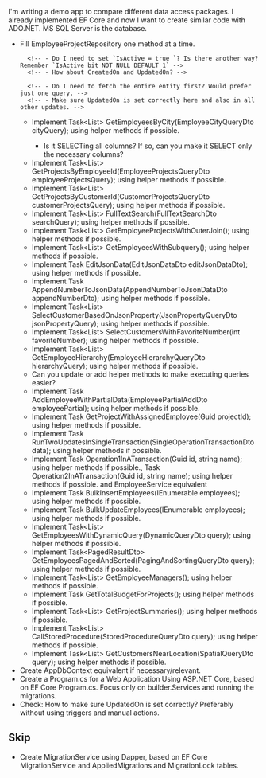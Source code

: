 

I'm writing a demo app to compare different data access packages. I already implemented EF Core and now I want to create similar code with ADO.NET. MS SQL Server is the database. 


<!-- - If relevant to have something like EF Core Entities, create them (use Entities.cs a basis), otherwise explain why not. -->
<!-- - Create EfCoreTransaction equivalent and TransactionService, based on ITransaction. -->
<!-- - Create empty EmployeeProjectRepository -->
- Fill EmployeeProjectRepository one method at a time.
    <!-- - Implement Task AddEmployee(EmployeeAddDto employee); -->
        <!-- - Do I need to set `IsActive = true `? Is there another way? Remember `IsActive bit NOT NULL DEFAULT 1` -->
        <!-- - How about CreatedOn and UpdatedOn? -->
    <!-- - Implement Task UpdateEmployeeName(EmployeeUpdateNameDto employeeUpdate);  -->
        <!-- - Do I need to fetch the entire entity first? Would prefer just one query. -->
        <!-- - Make sure UpdatedOn is set correctly here and also in all other updates. -->
    <!-- - Implement Task DeleteEmployeeById(EmployeeDeleteDto employeeDelete); -->
    <!-- - Create some helper methods in EmployeeProjectRepository to make executing queries easier. -->
    - Implement Task<List<GetEmployeesByCityDto>> GetEmployeesByCity(EmployeeCityQueryDto cityQuery);  using helper methods if possible.
        - Is it SELECTing all columns? If so, can you make it SELECT only the necessary columns?
    - Implement Task<List<ProjectDto>> GetProjectsByEmployeeId(EmployeeProjectsQueryDto employeeProjectsQuery);  using helper methods if possible.
    - Implement Task<List<ProjectDto>> GetProjectsByCustomerId(CustomerProjectsQueryDto customerProjectsQuery);  using helper methods if possible.
    - Implement Task<List<EmployeeDto>> FullTextSearch(FullTextSearchDto searchQuery);  using helper methods if possible.
    - Implement Task<List<EmployeeProjectOuterJoinDto>> GetEmployeeProjectsWithOuterJoin();  using helper methods if possible.
    - Implement Task<List<EmployeeSubqueryDto>> GetEmployeesWithSubquery();  using helper methods if possible.
    - Implement Task EditJsonData(EditJsonDataDto editJsonDataDto);  using helper methods if possible.
    - Implement Task AppendNumberToJsonData(AppendNumberToJsonDataDto appendNumberDto);  using helper methods if possible.
    - Implement Task<List<CustomerBasedOnJsonPropertyDto>> SelectCustomerBasedOnJsonProperty(JsonPropertyQueryDto jsonPropertyQuery);  using helper methods if possible.
    - Implement Task<List<CustomerBasedOnJsonPropertyDto>> SelectCustomersWithFavoriteNumber(int favoriteNumber);  using helper methods if possible.
    - Implement Task<List<EmployeeHierarchyDto>> GetEmployeeHierarchy(EmployeeHierarchyQueryDto hierarchyQuery);  using helper methods if possible.
    - Can you update or add helper methods to make executing queries easier?
    - Implement Task AddEmployeeWithPartialData(EmployeePartialAddDto employeePartial);  using helper methods if possible.
    - Implement Task<ProjectWithEmployee> GetProjectWithAssignedEmployee(Guid projectId);  using helper methods if possible.
    - Implement Task RunTwoUpdatesInSingleTransaction(SingleOperationTransactionDto data);  using helper methods if possible.
    - Implement Task Operation1InATransaction(Guid id, string name);  using helper methods if possible., Task Operation2InATransaction(Guid id, string name);  using helper methods if possible. and EmployeeService equivalent
    - Implement Task BulkInsertEmployees(IEnumerable<EmployeeBulkInsertDto> employees);  using helper methods if possible.
    - Implement Task BulkUpdateEmployees(IEnumerable<EmployeeBulkUpdateDto> employees);  using helper methods if possible.
    - Implement Task<List<EmployeesWithDynamicQueryDto>> GetEmployeesWithDynamicQuery(DynamicQueryDto query);  using helper methods if possible.
    - Implement Task<PagedResultDto<EmployeeDto>> GetEmployeesPagedAndSorted(PagingAndSortingQueryDto query);  using helper methods if possible.
    - Implement Task<List<EmployeeSelfJoinDto>> GetEmployeeManagers();  using helper methods if possible.
    - Implement Task<decimal> GetTotalBudgetForProjects();  using helper methods if possible.
    - Implement Task<List<ProjectSummaryDto>> GetProjectSummaries();  using helper methods if possible.
    - Implement Task<List<EmployeeDto>> CallStoredProcedure(StoredProcedureQueryDto query);  using helper methods if possible.
    - Implement Task<List<CustomerSpatialQueryDto>> GetCustomersNearLocation(SpatialQueryDto query);  using helper methods if possible.
- Create AppDbContext equivalent if necessary/relevant.
- Create a Program.cs for a Web Application Using ASP.NET Core, based on EF Core Program.cs. Focus only on builder.Services and running the migrations.
- Check: How to make sure UpdatedOn is set correctly? Preferably without using triggers and manual actions. 

## Skip
- Create MigrationService using Dapper, based on EF Core MigrationService and AppliedMigrations and MigrationLock tables. 